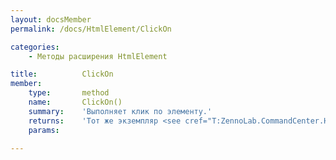 ```yaml
---
layout: docsMember
permalink: /docs/HtmlElement/ClickOn

categories:
    - Методы расширения HtmlElement

title:          ClickOn
member:
    type:       method
    name:       ClickOn()
    summary:    'Выполняет клик по элементу.'
    returns:    'Тот же экземпляр <see cref="T:ZennoLab.CommandCenter.HtmlElement" /> для Fluent Interface'
    params:

---
```


